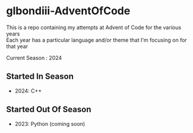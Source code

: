 # glbondiii-AdventOfCode

This is a repo containing my attempts at Advent of Code for the various years  
Each year has a particular language and/or theme that I'm focusing on for 
that year 

Current Season : 2024

## Started In Season
* 2024: C++

## Started Out Of Season
* 2023: Python (coming soon)
